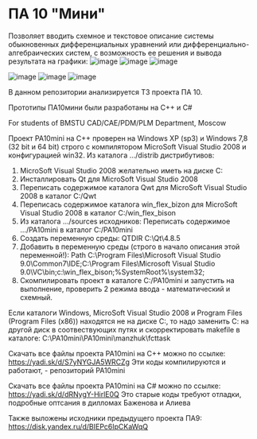 # ПА 10 "Мини"
Позволяет вводить схемное и текстовое описание системы обыкновенных дифференциальных уравнений или дифференциально-алгебраических систем, с возможность ее решения и вывода результата на графики:
![image](https://user-images.githubusercontent.com/19983888/201083592-39b3b945-f0ba-4632-8add-3b1104e4679f.png)
![image](https://user-images.githubusercontent.com/19983888/201084970-a4c9907c-7b93-4e94-a605-a5d2330e9de1.png)
![image](https://user-images.githubusercontent.com/19983888/201083799-862dc67f-adc6-4a20-beaa-c72db9d53064.png)

![image](https://user-images.githubusercontent.com/19983888/201086828-daed3283-8536-4e83-a59c-d97d5bc9824f.png)
![image](https://user-images.githubusercontent.com/19983888/201086736-a265b1b5-2569-42d3-9890-2a6a3da63f46.png)
![image](https://user-images.githubusercontent.com/19983888/201086665-831fecd5-a6ae-4e04-8c76-148b5e1db92a.png)

В данном репозитории анализируется ТЗ проекта ПА 10.

Прототипы ПА10мини были разработаны на С++ и C#

For students of BMSTU CAD/CAE/PDM/PLM Department, Moscow

Проект PA10mini на С++ проверен на Windows XP (sp3) и Windows 7,8 (32 bit и 64 bit) строго с компилятором MicroSoft Visual Studio 2008  и конфигурацией win32.
Из каталога .../distrib дистрибутивов:
1. MicroSoft Visual Studio 2008 желательно иметь на диске С:
2. Инсталлировать Qt для MicroSoft Visual Studio 2008
3. Переписать содержимое каталога Qwt для MicroSoft Visual Studio 2008 в каталог C:/Qwt
4. Переписась  содержимое каталога win_flex_bizon для MicroSoft Visual Studio 2008 в каталог C:/win_flex_bison
5. Из каталога .../sources исходников:
   Переписать содержимое .../PA10mini в каталог С:/PA10mini
6. Создать переменную среды:
QTDIR
C:\Qt\4.8.5
7. Добавить в переменную среды (строго в начало описания этой переменной!):
Path
C:\Program Files\Microsoft Visual Studio 9.0\Common7\IDE;C:\Program Files\Microsoft Visual Studio 9.0\VC\bin;c:\win_flex_bison;%SystemRoot%\system32;
8. Скомпилировать проект  в каталоге С:/PA10mini и запустить на выполнение, проверить 2 режима ввода - математический и схемный.

Если каталоги Windows, MicroSoft Visual Studio 2008 и Program Files (Program Files (x86)) находятся не на диске C:, то надо заменить С: на другой диск в соотвествующих путях и скорректировать makefile в каталоге: C:\PA10mini\PA10mini\manzhuk\fcttask

Скачать все файлы проекта PA10mini на C++ можно по ссылке:
https://yadi.sk/d/S7yNYGJA5WRCZg
Эти коды компилируются и работают, - репозиторий PA10mini

Скачать все файлы проекта PA10mini на C# можно по ссылке:
https://yadi.sk/d/dRNygY-HirlE0Q
Это старые коды требуют отладки, подробные оптсания в дилломах Баженова и Алиева

Также выложены исходники предыдущего проекта ПА9:
https://disk.yandex.ru/d/BIEPc6IpCKaWqQ
